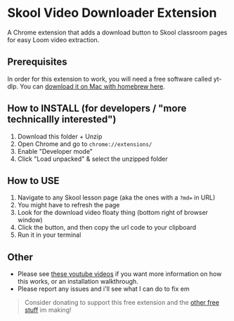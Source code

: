 # Skool Video Downloader Extension

A Chrome extension that adds a download button to Skool classroom pages for easy Loom video extraction.

## Prerequisites

In order for this extension to work, you will need a free software called yt-dlp. You can [download it on Mac with homebrew here](https://formulae.brew.sh/formula/yt-dlp).

## How to INSTALL (for developers / "more technicallly interested")

1. Download this folder + Unzip
2. Open Chrome and go to `chrome://extensions/`
3. Enable "Developer mode"
4. Click "Load unpacked" & select the unzipped folder

## How to USE

1. Navigate to any Skool lesson page (aka the ones with a `?md=` in URL)
2. You might have to refresh the page
3. Look for the download video floaty thing (bottom right of browser window)
4. Click the button, and then copy the url code to your clipboard
5. Run it in your terminal

## Other

- Please see [these youtube videos](https://www.youtube.com/playlist?list=PLGq4YK_k-L5icyQlHv5X-QntbwLWizqFB) if you want more information on how this works, or an installation walkthrough.
- Please report any issues and i'll see what I can do to fix em

> Consider donating to support this free extension and the [other free stuff](https://serp.ly/@devinschumacher/stuff) im making!